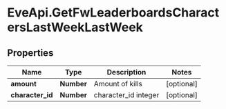 # EveApi.GetFwLeaderboardsCharactersLastWeekLastWeek

## Properties
Name | Type | Description | Notes
------------ | ------------- | ------------- | -------------
**amount** | **Number** | Amount of kills | [optional] 
**character_id** | **Number** | character_id integer | [optional] 


